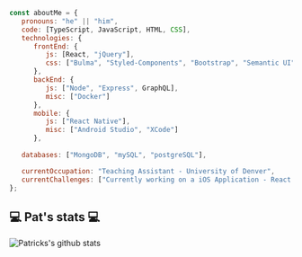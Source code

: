 
```javascript
const aboutMe = {
   pronouns: "he" || "him",
   code: [TypeScript, JavaScript, HTML, CSS],
   technologies: {
      frontEnd: {
         js: [React, "jQuery"],
         css: ["Bulma", "Styled-Components", "Bootstrap", "Semantic UI", "Material UI", "Tailwind"]
      },
      backEnd: {
         js: ["Node", "Express", GraphQL],
         misc: ["Docker"]
      },
      mobile: {
         js: ["React Native"],
         misc: ["Android Studio", "XCode"]
      },
   
   databases: ["MongoDB", "mySQL", "postgreSQL"],

   currentOccupation: "Teaching Assistant - University of Denver",
   currentChallenges: ["Currently working on a iOS Application - React Native/Express/postgreSQL/GraphQL"]
};
```
<h2>💻 Pat's stats 💻</h2>

![Patricks's github stats](https://github-readme-stats.vercel.app/api?username=patrickbrown-io&show_icons=true&title_color=fff&icon_color=79ff97&text_color=9f9f9f&bg_color=151515)
